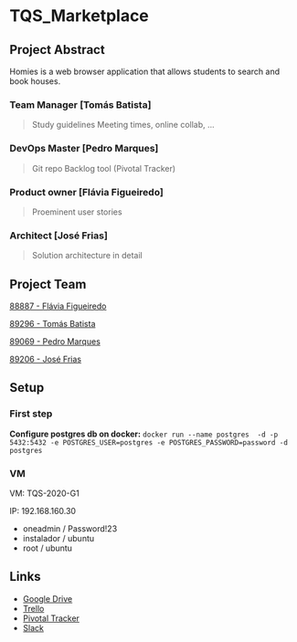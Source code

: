 # TQS_Marketplace

## Project Abstract

Homies is a web browser application that allows students to search and book houses.

### Team Manager [Tomás Batista]

> Study guidelines
> Meeting times, online collab, ...

### DevOps Master [Pedro Marques]

> Git repo
> Backlog tool (Pivotal Tracker)

### Product owner [Flávia Figueiredo]

> Proeminent user stories

### Architect [José Frias]

> Solution architecture in detail

## Project Team

[88887 - Flávia Figueiredo](https://github.com/flaviagfigueiredo)

[89296 - Tomás Batista](https://github.com/tomas99batista)

[89069 - Pedro Marques](https://github.com/Pmiguelmarques)

[89206 - José Frias](https://github.com/joselfrias)

## Setup

### First step
**Configure postgres db on docker:** 
```docker run --name postgres  -d -p 5432:5432 -e POSTGRES_USER=postgres -e POSTGRES_PASSWORD=password -d postgres```

### VM
VM: TQS-2020-G1

IP: 192.168.160.30

- oneadmin / Password!23
- instalador / ubuntu
- root / ubuntu

## Links
- [Google Drive](https://drive.google.com/drive/folders/1rgzAPeLD0_XlIS92oBTSDtjoLlHx3OAM?usp=sharing)
- [Trello](https://trello.com/invite/b/K4x0FAe7/353d22e1576eb93852802a2a27f097c4/homiesmarketplace)
- [Pivotal Tracker](https://www.pivotaltracker.com/projects/2447400)
- [Slack](https://join.slack.com/t/homiesmarketplace/shared_invite/zt-e9fdp8wh-KNNSun3cX~EcJCv_KcRATA)
